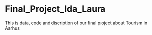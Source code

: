 # Final_Project_Ida_Laura
This is data, code and discription of our final project about Tourism in Aarhus 
